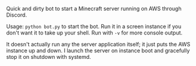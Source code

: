 Quick and dirty bot to start a Minecraft server running on AWS through Discord.

Usage: `python bot.py` to start the bot. Run it in a screen instance if you don't want it to take up your shell. Run with `-v` for more console output.

It doesn't actually run any the server application itself; it just puts the AWS instance up and down. I launch the server on instance boot and gracefully stop it on shutdown with systemd.
